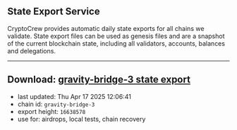 ## State Export Service
CryptoCrew provides automatic daily state exports for all chains we validate. State export files can be used as genesis files and are a snapshot of the current blockchain state, including all validators, accounts, balances and delegations.

---
**Download: [gravity-bridge-3 state export](https://dl-eu2.ccvalidators.com/SERVICE/gravitybridge/gravity-bridge-3_export_16638578.json)**
---

- last updated: Thu Apr 17 2025 12:06:41
- chain id: `gravity-bridge-3`
- export height: `16638578`
- use for: airdrops, local tests, chain recovery

